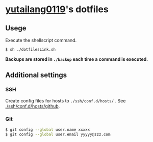 # [yutailang0119](https://github.com/yutailang0119)'s dotfiles

## Usege

Execute the shellscript command.

```bash
$ sh ./dotfilesLink.sh
```

**Backups are stored in `./backup` each time a command is executed.**

## Additional settings

### SSH

Create config files for hosts to `./ssh/conf.d/hosts/` .
See [./ssh/conf.d/hosts/github](./ssh/conf.d/hosts/github).

### Git

```bash
$ git config --global user.name xxxxx
$ git config --global user.email yyyyy@zzz.com
```
